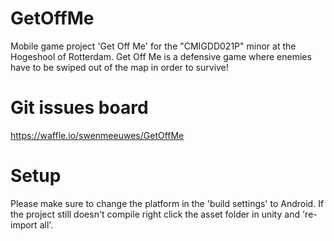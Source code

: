 # GetOffMe
Mobile game project 'Get Off Me' for the "CMIGDD021P" minor at the Hogeshool of Rotterdam.
Get Off Me is a defensive game where enemies have to be swiped out of the map in order to survive!


# Git issues board
https://waffle.io/swenmeeuwes/GetOffMe

# Setup
Please make sure to change the platform in the 'build settings' to Android.
If the project still doesn't compile right click the asset folder in unity and 're-import all'.